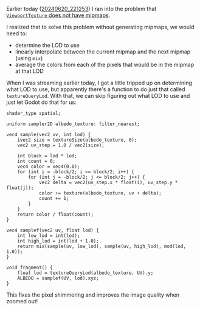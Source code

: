 Earlier today ([20240620_221253](20240620_221253.md)) I ran into the problem that [`ViewportTexture` does not have mipmaps](../notes/godot-viewport-texture-mipmap.md).

I realized that to solve this problem without generating mipmaps, we would need to:
- determine the LOD to use
- linearly interpolate between the current mipmap and the next mipmap (using `mix`)
- average the colors from each of the pixels that would be in the mipmap at that LOD

When I was streaming earlier today, I got a little tripped up on determining what LOD to use, but apparently there's a function to do just that called `textureQueryLod`. With that, we can skip figuring out what LOD to use and just let Godot do that for us:

```gdshader
shader_type spatial;

uniform sampler2D albedo_texture: filter_nearest;

vec4 sample(vec2 uv, int lod) {
	ivec2 size = textureSize(albedo_texture, 0);
	vec2 uv_step = 1.0 / vec2(size);

	int block = lod * lod;
	int count = 0;
	vec4 color = vec4(0.0);
	for (int i = -block/2; i <= block/2; i++) {
		for (int j = -block/2; j <= block/2; j++) {
			vec2 delta = vec2(uv_step.x * float(i), uv_step.y * float(j));
			color += texture(albedo_texture, uv + delta);
			count += 1;
		}
	}
	return color / float(count);
}

vec4 samplef(vec2 uv, float lod) {
	int low_lod = int(lod);
	int high_lod = int(lod + 1.0);
	return mix(sample(uv, low_lod), sample(uv, high_lod), mod(lod, 1.0));
}

void fragment() {
	float lod = textureQueryLod(albedo_texture, UV).y;
	ALBEDO = samplef(UV, lod).xyz;
}
```

This fixes the pixel shimmering and improves the image quality when zoomed out!